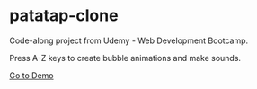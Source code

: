 # patatap-clone

Code-along project from Udemy - Web Development Bootcamp.

Press A-Z keys to create bubble animations and make sounds.

[Go to Demo](https://mjung8.github.io/patatap-clone/)
